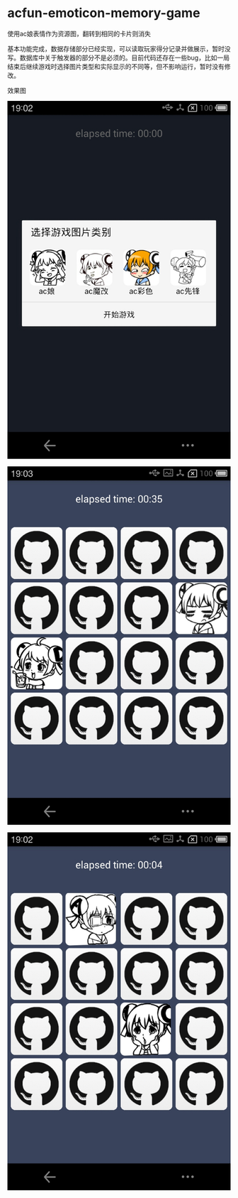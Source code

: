# acfun-emoticon-memory-game
 使用ac娘表情作为资源图，翻转到相同的卡片则消失
 
 基本功能完成，数据存储部分已经实现，可以读取玩家得分记录并做展示，暂时没写。数据库中关于触发器的部分不是必须的。目前代码还存在一些bug，比如一局结束后继续游戏时选择图片类型和实际显示的不同等，但不影响运行，暂时没有修改。

效果图

![image](https://github.com/aquarius520/acfun-emoticon-memory-game/blob/master/screenshot/screenshot1.jpg?raw=true)

![image](https://github.com/aquarius520/acfun-emoticon-memory-game/blob/master/screenshot/screenshot2.jpg?raw=true)

![image](https://github.com/aquarius520/acfun-emoticon-memory-game/blob/master/screenshot/screenshot3.jpg?raw=true)
